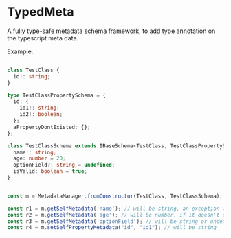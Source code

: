 # TypedMeta

A fully type-safe metadata schema framework, to add type annotation on the typescript meta data. 

Example:
```typescript

class TestClass {
  id!: string;
}

type TestClassPropertySchema = {
  id: {
    id1!: string;
    id2!: boolean;
  };
  aPropertyDontExisted: {};
};

class TestClassSchema extends IBaseSchema<TestClass, TestClassPropertySchema> {
  name!: string;
  age: number = 20;
  optionField?: string = undefined;
  isValid: boolean = true;
}


const m = MetadataManager.fromConstructor(TestClass, TestClassSchema);

const r1 = m.getSelfMetadata('name'); // will be string, an exception will be throwed if it doesn't exist
const r2 = m.getSelfMetadata('age'); // will be number, if it doesn't exist, the 20 will be returned as a default value
const r3 = m.getSelfMetadata('optionField'); // will be string or undefined 
const r4 = m.setSelfPropertyMetadata("id", "id1"); // will be string

```
